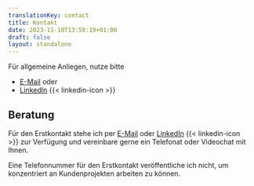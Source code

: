 ```yaml
---
translationKey: contact
title: Kontakt
date: 2023-11-10T13:59:19+01:00
draft: false
layout: standalone
---
```


Für allgemeine Anliegen, nutze bitte 
- [E-Mail](mailto:kontakt@dmalo.de) oder
- [LinkedIn](https://www.linkedin.com/in/dmalolepszy) {{< linkedin-icon >}}

## Beratung
Für den Erstkontakt stehe ich per [E-Mail](mailto:kontakt@dmalo.de) oder [LinkedIn](https://www.linkedin.com/in/dmalolepszy) {{< linkedin-icon >}}&nbsp;zur Verfügung und vereinbare gerne ein Telefonat oder Videochat mit Ihnen.

Eine Telefonnummer für den Erstkontakt veröffentliche ich nicht, um konzentriert an Kundenprojekten arbeiten zu können.
